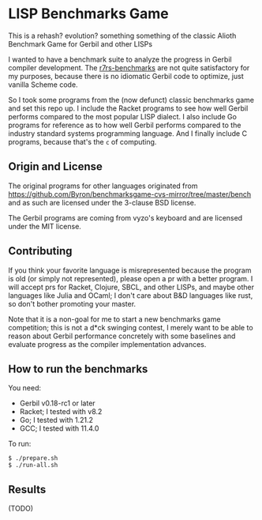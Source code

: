# LISP Benchmarks Game
This is a rehash? evolution? something something of the classic
Alioth Benchmark Game for Gerbil and other LISPs

I wanted to have a benchmark suite to analyze the progress in Gerbil
compiler development. The
[r7rs-benchmarks](https://vyzo.github.io/r7rs-benchmarks/) are not
quite satisfactory for my purposes, because there is no idiomatic
Gerbil code to optimize, just vanilla Scheme code.

So I took some programs from the (now defunct) classic benchmarks game
and set this repo up. I include the Racket programs to see how well
Gerbil performs compared to the most popular LISP dialect. I also
include Go programs for reference as to how well Gerbil performs
compared to the industry standard systems programming language. And I
finally include C programs, because that's the `c` of computing.

## Origin and License

The original programs for other languages originated from
https://github.com/Byron/benchmarksgame-cvs-mirror/tree/master/bench
and as such are licensed under the 3-clause BSD license.

The Gerbil programs are coming from vyzo's keyboard and are licensed
under the MIT license.

## Contributing
If you think your favorite language is misrepresented because the
program is old (or simply not represented), please open a pr with a
better program. I will accept prs for Racket, Clojure, SBCL, and other
LISPs, and maybe other languages like Julia and OCaml; I don't care
about B&D languages like rust, so don't bother promoting your master.

Note that it is a non-goal for me to start a new benchmarks game
competition; this is not a d*ck swinging contest, I merely want to be
able to reason about Gerbil performance concretely with some
baselines and evaluate progress as the compiler implementation advances.

## How to run the benchmarks
You need:
- Gerbil v0.18-rc1 or later
- Racket; I tested with v8.2
- Go; I tested with 1.21.2
- GCC; I tested with 11.4.0

To run:
```shell
$ ./prepare.sh
$ ./run-all.sh
```

## Results

(TODO)
